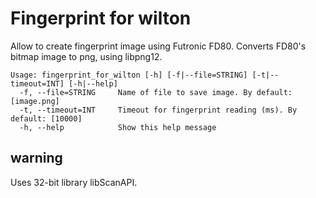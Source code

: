 # Fingerprint for wilton

Allow to create fingerprint image using Futronic FD80.
Converts FD80's bitmap image to png, using libpng12.

```
Usage: fingerprint_for_wilton [-h] [-f|--file=STRING] [-t|--timeout=INT] [-h|--help]
  -f, --file=STRING     Name of file to save image. By default: [image.png]
  -t, --timeout=INT     Timeout for fingerprint reading (ms). By default: [10000]
  -h, --help            Show this help message
```

## warning
Uses 32-bit library libScanAPI.
